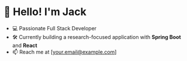 # 👋 Hello! I'm Jack
- 💻 Passionate Full Stack Developer
- 🛠️ Currently building a research-focused application with **Spring Boot** and **React**
- 📫 Reach me at [your.email@example.com]
